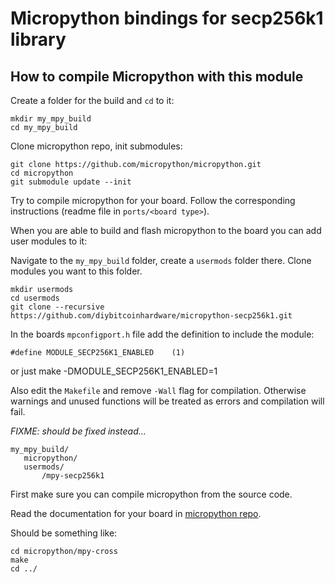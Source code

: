 # Micropython bindings for secp256k1 library

## How to compile Micropython with this module

Create a folder for the build and `cd` to it:
```
mkdir my_mpy_build
cd my_mpy_build
```

Clone micropython repo, init submodules:
```
git clone https://github.com/micropython/micropython.git
cd micropython
git submodule update --init
```

Try to compile micropython for your board. Follow the corresponding instructions (readme file in `ports/<board type>`).

When you are able to build and flash micropython to the board you can add user modules to it:

Navigate to the `my_mpy_build` folder, create a `usermods` folder there. Clone modules you want to this folder.
```
mkdir usermods
cd usermods
git clone --recursive https://github.com/diybitcoinhardware/micropython-secp256k1.git
```

In the boards `mpconfigport.h` file add the definition to include the module:
```
#define MODULE_SECP256K1_ENABLED    (1)
```

or just make -DMODULE_SECP256K1_ENABLED=1

Also edit the `Makefile` and remove `-Wall` flag for compilation. Otherwise warnings and unused functions will be treated as errors and compilation will fail.

_FIXME: should be fixed instead..._

```
my_mpy_build/
   micropython/
   usermods/
       /mpy-secp256k1
```

First make sure you can compile micropython from the source code.

Read the documentation for your board in [micropython repo](https://github.com/micropython/micropython/).

Should be something like:

```
cd micropython/mpy-cross
make
cd ../